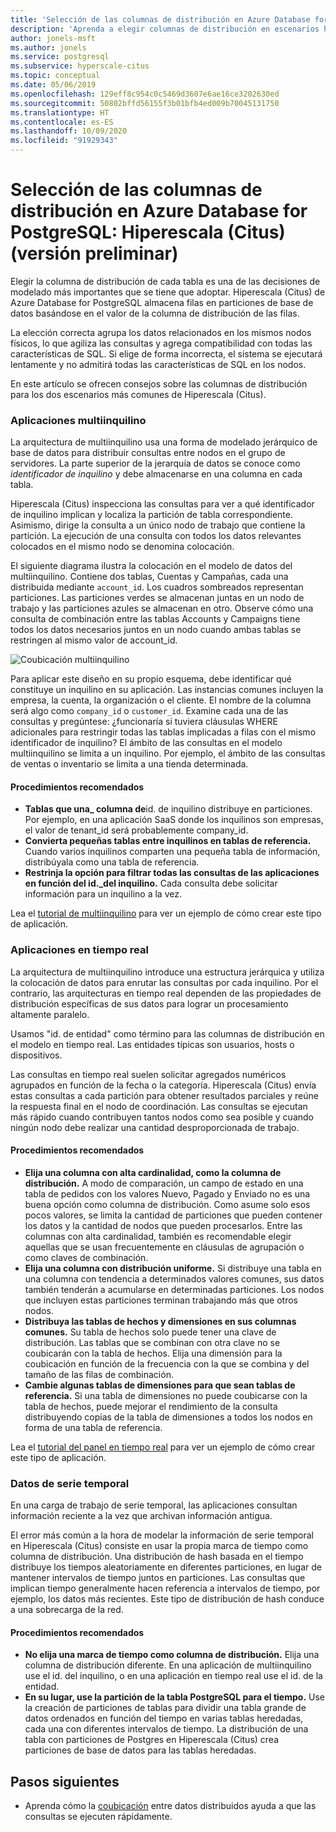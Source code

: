 ```yaml
---
title: 'Selección de las columnas de distribución en Azure Database for PostgreSQL: Hiperescala (Citus)'
description: 'Aprenda a elegir columnas de distribución en escenarios habituales de Azure Database for PostgreSQL: Hiperescala (Citus).'
author: jonels-msft
ms.author: jonels
ms.service: postgresql
ms.subservice: hyperscale-citus
ms.topic: conceptual
ms.date: 05/06/2019
ms.openlocfilehash: 129eff8c954c0c5469d3607e6ae16ce3202630ed
ms.sourcegitcommit: 50802bffd56155f3b01bfb4ed009b70045131750
ms.translationtype: HT
ms.contentlocale: es-ES
ms.lasthandoff: 10/09/2020
ms.locfileid: "91929343"
---
```

# <a name="choose-distribution-columns-in-azure-database-for-postgresql--hyperscale-citus"></a>Selección de las columnas de distribución en Azure Database for PostgreSQL: Hiperescala (Citus) (versión preliminar)

Elegir la columna de distribución de cada tabla es una de las decisiones de modelado más importantes que se tiene que adoptar. Hiperescala (Citus) de Azure Database for PostgreSQL almacena filas en particiones de base de datos basándose en el valor de la columna de distribución de las filas.

La elección correcta agrupa los datos relacionados en los mismos nodos físicos, lo que agiliza las consultas y agrega compatibilidad con todas las características de SQL. Si elige de forma incorrecta, el sistema se ejecutará lentamente y no admitirá todas las características de SQL en los nodos.

En este artículo se ofrecen consejos sobre las columnas de distribución para los dos escenarios más comunes de Hiperescala (Citus).

### <a name="multi-tenant-apps"></a>Aplicaciones multiinquilino

La arquitectura de multiinquilino usa una forma de modelado jerárquico de base de datos para distribuir consultas entre nodos en el grupo de servidores. La parte superior de la jerarquía de datos se conoce como *identificador de inquilino* y debe almacenarse en una columna en cada tabla.

Hiperescala (Citus) inspecciona las consultas para ver a qué identificador de inquilino implican y localiza la partición de tabla correspondiente. Asimismo, dirige la consulta a un único nodo de trabajo que contiene la partición. La ejecución de una consulta con todos los datos relevantes colocados en el mismo nodo se denomina colocación.

El siguiente diagrama ilustra la colocación en el modelo de datos del multiinquilino. Contiene dos tablas, Cuentas y Campañas, cada una distribuida mediante `account_id`. Los cuadros sombreados representan particiones. Las particiones verdes se almacenan juntas en un nodo de trabajo y las particiones azules se almacenan en otro. Observe cómo una consulta de combinación entre las tablas Accounts y Campaigns tiene todos los datos necesarios juntos en un nodo cuando ambas tablas se restringen al mismo valor de account\_id.

![Coubicación multiinquilino](media/concepts-hyperscale-choosing-distribution-column/multi-tenant-colocation.png)

Para aplicar este diseño en su propio esquema, debe identificar qué constituye un inquilino en su aplicación. Las instancias comunes incluyen la empresa, la cuenta, la organización o el cliente. El nombre de la columna será algo como `company_id` o `customer_id`. Examine cada una de las consultas y pregúntese: ¿funcionaría si tuviera cláusulas WHERE adicionales para restringir todas las tablas implicadas a filas con el mismo identificador de inquilino?
El ámbito de las consultas en el modelo multiinquilino se limita a un inquilino. Por ejemplo, el ámbito de las consultas de ventas o inventario se limita a una tienda determinada.

#### <a name="best-practices"></a>Procedimientos recomendados

-   **Tablas que una\_ columna de**id. de inquilino distribuye en particiones. Por ejemplo, en una aplicación SaaS donde los inquilinos son empresas, el valor de tenant\_id será probablemente company\_id.
-   **Convierta pequeñas tablas entre inquilinos en tablas de referencia.** Cuando varios inquilinos comparten una pequeña tabla de información, distribúyala como una tabla de referencia.
-   **Restrinja la opción para filtrar todas las consultas de las aplicaciones en función del id.\_del inquilino.** Cada consulta debe solicitar información para un inquilino a la vez.

Lea el [tutorial de multiinquilino](./tutorial-design-database-hyperscale-multi-tenant.md) para ver un ejemplo de cómo crear este tipo de aplicación.

### <a name="real-time-apps"></a>Aplicaciones en tiempo real

La arquitectura de multiinquilino introduce una estructura jerárquica y utiliza la colocación de datos para enrutar las consultas por cada inquilino. Por el contrario, las arquitecturas en tiempo real dependen de las propiedades de distribución específicas de sus datos para lograr un procesamiento altamente paralelo.

Usamos "id. de entidad" como término para las columnas de distribución en el modelo en tiempo real. Las entidades típicas son usuarios, hosts o dispositivos.

Las consultas en tiempo real suelen solicitar agregados numéricos agrupados en función de la fecha o la categoría. Hiperescala (Citus) envía estas consultas a cada partición para obtener resultados parciales y reúne la respuesta final en el nodo de coordinación. Las consultas se ejecutan más rápido cuando contribuyen tantos nodos como sea posible y cuando ningún nodo debe realizar una cantidad desproporcionada de trabajo.

#### <a name="best-practices"></a>Procedimientos recomendados

-   **Elija una columna con alta cardinalidad, como la columna de distribución.** A modo de comparación, un campo de estado en una tabla de pedidos con los valores Nuevo, Pagado y Enviado no es una buena opción como columna de distribución. Como asume solo esos pocos valores, se limita la cantidad de particiones que pueden contener los datos y la cantidad de nodos que pueden procesarlos. Entre las columnas con alta cardinalidad, también es recomendable elegir aquellas que se usan frecuentemente en cláusulas de agrupación o como claves de combinación.
-   **Elija una columna con distribución uniforme.** Si distribuye una tabla en una columna con tendencia a determinados valores comunes, sus datos también tenderán a acumularse en determinadas particiones. Los nodos que incluyen estas particiones terminan trabajando más que otros nodos.
-   **Distribuya las tablas de hechos y dimensiones en sus columnas comunes.**
    Su tabla de hechos solo puede tener una clave de distribución. Las tablas que se combinan con otra clave no se coubicarán con la tabla de hechos. Elija una dimensión para la coubicación en función de la frecuencia con la que se combina y del tamaño de las filas de combinación.
-   **Cambie algunas tablas de dimensiones para que sean tablas de referencia.** Si una tabla de dimensiones no puede coubicarse con la tabla de hechos, puede mejorar el rendimiento de la consulta distribuyendo copias de la tabla de dimensiones a todos los nodos en forma de una tabla de referencia.

Lea el [tutorial del panel en tiempo real](./tutorial-design-database-hyperscale-realtime.md) para ver un ejemplo de cómo crear este tipo de aplicación.

### <a name="time-series-data"></a>Datos de serie temporal

En una carga de trabajo de serie temporal, las aplicaciones consultan información reciente a la vez que archivan información antigua.

El error más común a la hora de modelar la información de serie temporal en Hiperescala (Citus) consiste en usar la propia marca de tiempo como columna de distribución. Una distribución de hash basada en el tiempo distribuye los tiempos aleatoriamente en diferentes particiones, en lugar de mantener intervalos de tiempo juntos en particiones. Las consultas que implican tiempo generalmente hacen referencia a intervalos de tiempo, por ejemplo, los datos más recientes. Este tipo de distribución de hash conduce a una sobrecarga de la red.

#### <a name="best-practices"></a>Procedimientos recomendados

-   **No elija una marca de tiempo como columna de distribución.** Elija una columna de distribución diferente. En una aplicación de multiinquilino use el id. del inquilino, o en una aplicación en tiempo real use el id. de la entidad.
-   **En su lugar, use la partición de la tabla PostgreSQL para el tiempo.** Use la creación de particiones de tablas para dividir una tabla grande de datos ordenados en función del tiempo en varias tablas heredadas, cada una con diferentes intervalos de tiempo. La distribución de una tabla con particiones de Postgres en Hiperescala (Citus) crea particiones de base de datos para las tablas heredadas.

## <a name="next-steps"></a>Pasos siguientes
- Aprenda cómo la [coubicación](concepts-hyperscale-colocation.md) entre datos distribuidos ayuda a que las consultas se ejecuten rápidamente.
